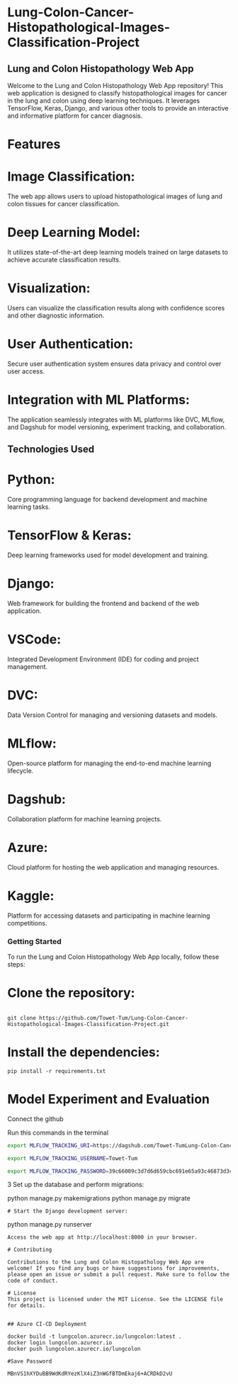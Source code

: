 # Lung-Colon-Cancer-Histopathological-Images-Classification-Project



## Lung and Colon Histopathology Web App

Welcome to the Lung and Colon Histopathology Web App repository! This web application is designed to classify histopathological images for cancer in the lung and colon using deep learning techniques. It leverages TensorFlow, Keras, Django, and various other tools to provide an interactive and informative platform for cancer diagnosis.

# Features

# Image Classification: 

The web app allows users to upload histopathological images of lung and colon tissues for cancer classification.

# Deep Learning Model: 

It utilizes state-of-the-art deep learning models trained on large datasets to achieve accurate classification results.

# Visualization:

Users can visualize the classification results along with confidence scores and other diagnostic information.
# User Authentication: 

Secure user authentication system ensures data privacy and control over user access.
# Integration with ML Platforms: 

The application seamlessly integrates with ML platforms like DVC, MLflow, and Dagshub for model versioning, experiment tracking, and collaboration.
## Technologies Used

# Python: 
Core programming language for backend development and machine learning tasks.

# TensorFlow & Keras: 
Deep learning frameworks used for model development and training.

# Django: 

Web framework for building the frontend and backend of the web application.

# VSCode: 

Integrated Development Environment (IDE) for coding and project management.

# DVC: 
Data Version Control for managing and versioning datasets and models.

# MLflow: 
Open-source platform for managing the end-to-end machine learning lifecycle.

# Dagshub: 

Collaboration platform for machine learning projects.

# Azure: 

Cloud platform for hosting the web application and managing resources.

# Kaggle: 

Platform for accessing datasets and participating in machine learning competitions.

### Getting Started
To run the Lung and Colon Histopathology Web App locally, follow these steps:

# Clone the repository:


```

git clone https://github.com/Towet-Tum/Lung-Colon-Cancer-Histopathological-Images-Classification-Project.git
```
# Install the dependencies:

```
pip install -r requirements.txt
```




# Model Experiment and Evaluation

Connect the github

Run this commands in the terminal

```bash
export MLFLOW_TRACKING_URI=https://dagshub.com/Towet-TumLung-Colon-Cancer-Histopathological-Images-Classification-Project.mlflow 

export MLFLOW_TRACKING_USERNAME=Towet-Tum

export MLFLOW_TRACKING_PASSWORD=39c66009c3d7d6d659cbc691e65a93c46873d3c4

```

3 Set up the database and perform migrations:

python manage.py makemigrations
python manage.py migrate
```
# Start the Django development server:

```
python manage.py runserver
```
Access the web app at http://localhost:8000 in your browser.

# Contributing

Contributions to the Lung and Colon Histopathology Web App are welcome! If you find any bugs or have suggestions for improvements, please open an issue or submit a pull request. Make sure to follow the code of conduct.

# License
This project is licensed under the MIT License. See the LICENSE file for details.


## Azure CI-CD Deployment 

docker build -t lungcolon.azurecr.io/lungcolon:latest .
docker login lungcolon.azurecr.io
docker push lungcolon.azurecr.io/lungcolon

#Save Password

MBnVS1hXYDuBB9WdKdRYezKlX4iZ3nWGfBTDmEkaj6+ACRDkD2vU